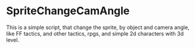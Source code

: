 # SpriteChangeCamAngle
This is a simple script, that change the sprite, by object and camera angle, like FF tactics, and other tactics, rpgs, and simple 2d characters with 3d level.
